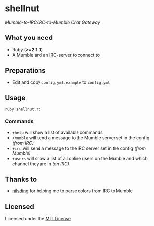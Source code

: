 # shellnut 
_Mumble-to-IRC/IRC-to-Mumble Chat Gateway_

## What you need

* Ruby (**>=2.1.0**)
* A Mumble and an IRC-server to connect to

## Preparations

* Edit and copy `config.yml.example` to `config.yml`

## Usage

`ruby shellnut.rb`

### Commands

* `+help` will show a list of available commands
* `+mumble` will send a message to the Mumble server set in the config *(from IRC)*
* `+irc` will send a message to the IRC server set in the config *(from Mumble)*
* `+users` will show a list of all online users on the Mumble and which channel they are in *(on IRC)*

## Thanks to

* [nilsding](https://github.com/nilsding) for helping me to parse colors from IRC to Mumble

## Licensed

Licensed under the [MIT License](http://opensource.org/licenses/MIT)